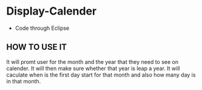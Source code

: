 # Display-Calender
* Code through Eclipse

## HOW TO USE IT
It will promt user for the month and the year that they need to see on calender. It will then make sure whether that year is leap a year. It will caculate when is the first day start for that month and also how many day is in that month.
